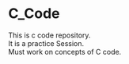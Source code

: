 # C_Code
This is c code repository. 
</br>
It is a practice Session. 
</br>
Must work on concepts of C code.
